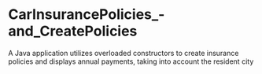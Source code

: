 # CarInsurancePolicies_-and_CreatePolicies
A Java application utilizes overloaded constructors to create insurance policies and displays annual payments, taking into account the resident city
